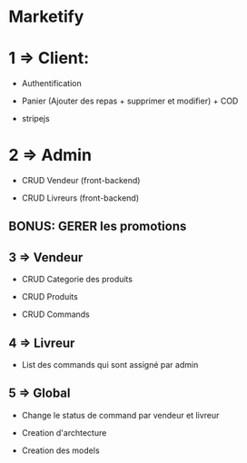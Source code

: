 # Marketify

# 1 => Client: 

- Authentification 

- Panier (Ajouter des repas + supprimer et modifier) + COD

- stripejs

# 2 => Admin

- CRUD Vendeur (front-backend)

- CRUD Livreurs (front-backend)

## BONUS: GERER les promotions

## 3 => Vendeur

- CRUD Categorie des produits

- CRUD Produits

- CRUD Commands

## 4 => Livreur

- List des commands qui sont assigné par admin

## 5 => Global 

- Change le status de command par vendeur et livreur

- Creation d'archtecture

- Creation des models

